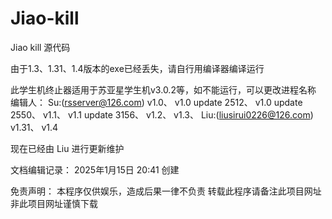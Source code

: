 # Jiao-kill
Jiao kill 源代码

由于1.3、1.31、1.4版本的exe已经丢失，请自行用编译器编译运行

此学生机终止器适用于苏亚星学生机v3.0.2等，如不能运行，可以更改进程名称
编辑人：
Su:(rsserver@126.com)
  v1.0、
  v1.0 update 2512、
  v1.0 update 2550、
  v1.1、
  v1.1 update 3156、
  v1.2、
  v1.3、
Liu:(liusirui0226@126.com)
  v1.31、
  v1.4

现在已经由 Liu 进行更新维护

文档编辑记录：
2025年1月15日 20:41 创建

免责声明：
本程序仅供娱乐，造成后果一律不负责
转载此程序请备注此项目网址
非此项目网址谨慎下载
